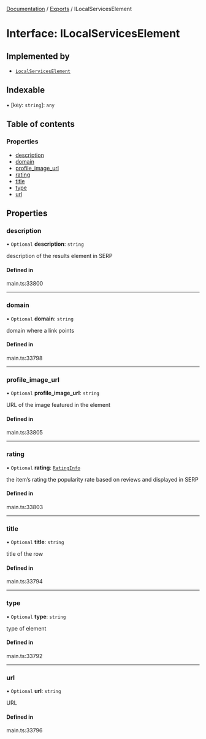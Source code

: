 [Documentation](../README.md) / [Exports](../modules.md) / ILocalServicesElement

# Interface: ILocalServicesElement

## Implemented by

- [`LocalServicesElement`](../classes/LocalServicesElement.md)

## Indexable

▪ [key: `string`]: `any`

## Table of contents

### Properties

- [description](ILocalServicesElement.md#description)
- [domain](ILocalServicesElement.md#domain)
- [profile\_image\_url](ILocalServicesElement.md#profile_image_url)
- [rating](ILocalServicesElement.md#rating)
- [title](ILocalServicesElement.md#title)
- [type](ILocalServicesElement.md#type)
- [url](ILocalServicesElement.md#url)

## Properties

### description

• `Optional` **description**: `string`

description of the results element in SERP

#### Defined in

main.ts:33800

___

### domain

• `Optional` **domain**: `string`

domain where a link points

#### Defined in

main.ts:33798

___

### profile\_image\_url

• `Optional` **profile\_image\_url**: `string`

URL of the image featured in the element

#### Defined in

main.ts:33805

___

### rating

• `Optional` **rating**: [`RatingInfo`](../classes/RatingInfo.md)

the item’s rating 
the popularity rate based on reviews and displayed in SERP

#### Defined in

main.ts:33803

___

### title

• `Optional` **title**: `string`

title of the row

#### Defined in

main.ts:33794

___

### type

• `Optional` **type**: `string`

type of element

#### Defined in

main.ts:33792

___

### url

• `Optional` **url**: `string`

URL

#### Defined in

main.ts:33796
